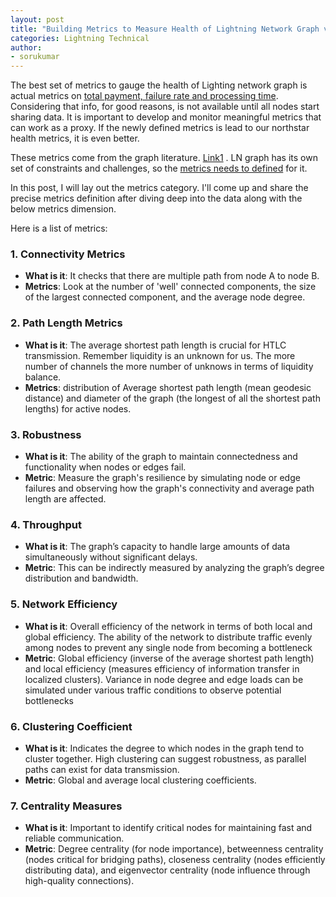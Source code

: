```yaml
---
layout: post
title: "Building Metrics to Measure Health of Lightning Network Graph v0.0"
categories: Lightning Technical
author:
- sorukumar
---
```


The best set of metrics to gauge the health of Lighting network graph is actual metrics on [total payment, failure rate and processing time](https://docs.google.com/spreadsheets/d/1N6pCpZLaz-_lRV5K2WmqYq-NFaxfbdB_6aKsiAuEt84/edit?usp=sharing). Considering that info, for good reasons, is not available until all nodes start sharing data. It is important to develop and monitor meaningful metrics that can work as a proxy.  If the newly defined metrics is lead to our northstar health metrics, it is even better.

These metrics come from the graph literature. [Link1](https://reference.wolfram.com/language/guide/GraphMeasures.html) . LN graph has its own set of constraints and challenges, so the [metrics needs to defined](https://link.springer.com/chapter/10.1007/978-3-642-23780-5_13) for it.

In this post, I will lay out the metrics category. I'll come up and share the precise metrics definition after diving deep into the data along with the below metrics dimension.

Here is a list of metrics:

### 1. Connectivity Metrics

-   **What is it**:  It checks that there are multiple path from node A to node B.
-   **Metrics**: Look at the number of 'well' connected components, the size of the largest connected component, and the average node degree.

### 2. Path Length Metrics

-   **What is it**: The average shortest path length is crucial for HTLC transmission. Remember liquidity is an unknown for us.  The more number of channels the more number of unknows in terms of liquidity balance.
-   **Metrics**: distribution of Average shortest path length (mean geodesic distance) and diameter of the graph (the longest of all the shortest path lengths) for active nodes.

### 3. Robustness

-   **What is it**: The ability of the graph to maintain connectedness and functionality when nodes or edges fail.
-   **Metric**: Measure the graph's resilience by simulating node or edge failures and observing how the graph's connectivity and average path length are affected.

### 4. Throughput

-   **What is it**: The graph’s capacity to handle large amounts of data simultaneously without significant delays.
-   **Metric**: This can be indirectly measured by analyzing the graph’s degree distribution and bandwidth.

### 5. Network Efficiency

-   **What is it**: Overall efficiency of the network in terms of both local and global efficiency. The ability of the network to distribute traffic evenly among nodes to prevent any single node from becoming a bottleneck
-   **Metric**: Global efficiency (inverse of the average shortest path length) and local efficiency (measures efficiency of information transfer in localized clusters). Variance in node degree and edge loads can be simulated under various traffic conditions to observe potential bottlenecks

### 6. Clustering Coefficient

-   **What is it**: Indicates the degree to which nodes in the graph tend to cluster together. High clustering can suggest robustness, as parallel paths can exist for data transmission.
-   **Metric**: Global and average local clustering coefficients.

### 7. Centrality Measures

-   **What is it**: Important to identify critical nodes for maintaining fast and reliable communication.
-   **Metric**: Degree centrality (for node importance), betweenness centrality (nodes critical for bridging paths), closeness centrality (nodes efficiently distributing data), and eigenvector centrality (node influence through high-quality connections).
<!--stackedit_data:
eyJoaXN0b3J5IjpbLTEzODY2NzQ1MzAsNDY1MDQ2NTksMTA2OT
U5MDM5NV19
-->